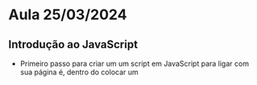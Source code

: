 # Aula 25/03/2024

## Introdução ao JavaScript

- Primeiro passo para criar um um script em JavaScript para ligar com sua página é, dentro do <body> colocar um <script src="NOME DO SEU ARQUIVO">, desta forma ele encontra o seu script.
- JavaScript funciona de forma top down, ou seja, ele vai executar primeiro todos comandos de cima até chegar ao fim.
-

### Comandos Javascript

````
    - <script src="nome do arquivo"> -> Para criar uma ligação entre o html e o JavaScript.
    - alert('mensagem') -> Para aparecer uma caixa de mensagem na tela do html. 
    - prompt('mensagem') -> Para o usuário digitar uma pergunta, (pode ser usado pra guardar um valor em uma variavel)